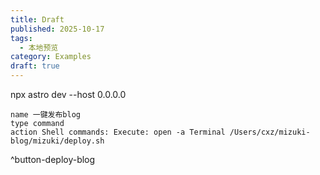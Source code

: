 ```yaml
---
title: Draft
published: 2025-10-17
tags:
  - 本地预览
category: Examples
draft: true
---
```


npx astro dev --host 0.0.0.0

```button
name 一键发布blog
type command
action Shell commands: Execute: open -a Terminal /Users/cxz/mizuki-blog/mizuki/deploy.sh
```
^button-deploy-blog